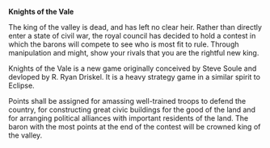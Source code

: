 __Knights of the Vale__

The king of the valley is dead, and has left no clear heir. Rather than directly enter a state of civil war, the royal council has decided to hold a contest in which the barons will compete to see who is most fit to rule. Through manipulation and might, show your rivals that you are the rightful new king.

Knights of the Vale is a new game originally conceived by Steve Soule and devloped by R. Ryan Driskel. It is a heavy strategy game in a similar spirit to Eclipse.

Points shall be assigned for amassing well-trained troops to defend the country, for constructing great civic buildings for the good of the land and for arranging political alliances with important residents of the land.  The baron with the most points at the end of the contest will be crowned king of the valley.